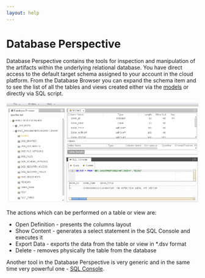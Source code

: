 ```yaml
---
layout: help
---
```


Database Perspective
===

Database Perspective contains the tools for inspection and manipulation of the artifacts within the underlying relational database.
You have direct access to the default target schema assigned to your account in the cloud platform.
From the Database Browser you can expand the schema item and to see the list of all the tables and views created either via the [models](data_structures.html) or directly via SQL script.

![Database Perspective](images/tooling/perspectives/database/database-perspective.png)

The actions which can be performed on a table or view are:
*	Open Definition - presents the columns layout 
*	Show Content - generates a select statement in the SQL Console and executes it
*	Export Data - exports the data from the table or view in *.dsv format
*	Delete - removes physically the table from the database

Another tool in the Database Perspective is very generic and in the same time very powerful one - [SQL Console](sql_console.html).
